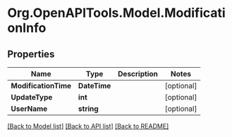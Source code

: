 # Org.OpenAPITools.Model.ModificationInfo

## Properties

Name | Type | Description | Notes
------------ | ------------- | ------------- | -------------
**ModificationTime** | **DateTime** |  | [optional] 
**UpdateType** | **int** |  | [optional] 
**UserName** | **string** |  | [optional] 

[[Back to Model list]](../README.md#documentation-for-models) [[Back to API list]](../README.md#documentation-for-api-endpoints) [[Back to README]](../README.md)

